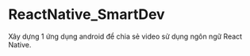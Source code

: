# ReactNative_SmartDev
Xây dựng 1 ứng dụng android để chia sẻ video sử dụng ngôn ngữ React Native.
